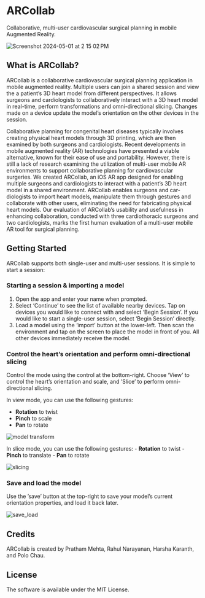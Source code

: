 # ARCollab

Collaborative, multi-user cardiovascular surgical planning in mobile Augmented Reality.

![Screenshot 2024-05-01 at 2 15 02 PM](https://github.com/poloclub/arcollab/assets/23846495/6d86bd26-870d-4d69-85b9-b28523875e3b)

## What is ARCollab?

ARCollab is a collaborative cardiovascular surgical planning application in mobile augmented reality. Multiple users can join a shared session and view the a patient’s 3D heart model from different perspectives. It allows surgeons and cardiologists to collaboratively interact with a 3D heart model in real-time, perform transformations and omni-directional slicing. Changes made on a device update the model’s orientation on the other devices in the session.

Collaborative planning for congenital heart diseases typically involves creating physical heart models through 3D printing, which are then examined by both surgeons and cardiologists. Recent developments in mobile augmented reality (AR) technologies have presented a viable alternative, known for their ease of use and portability. However, there is still a lack of research examining the utilization of multi-user mobile AR environments to support collaborative planning for cardiovascular surgeries. We created ARCollab, an iOS AR app designed for enabling multiple surgeons and cardiologists to interact with a patient’s 3D heart model in a shared environment. ARCollab enables surgeons and car- diologists to import heart models, manipulate them through gestures and collaborate with other users, eliminating the need for fabricating physical heart models. Our evaluation of ARCollab’s usability and usefulness in enhancing collaboration, conducted with three cardiothoracic surgeons and two cardiologists, marks the first human evaluation of a multi-user mobile AR tool for surgical planning.

## Getting Started

ARCollab supports both single-user and multi-user sessions. It is simple to start a session:

### Starting a session & importing a model

1. Open the app and enter your name when prompted.
2. Select ‘Continue’ to see the list of available nearby devices. Tap on devices you would like to connect with and select ‘Begin Session’. If you would like to start a single-user session, select ‘Begin Session’ directly.
3. Load a model using the ‘import’ button at the lower-left. Then scan the environment and tap on the screen to place the model in front of you. All other devices immediately receive the model.

### Control the heart’s orientation and perform omni-directional slicing

Control the mode using the control at the bottom-right. Choose ‘View’ to control the heart’s orientation and scale, and ’Slice’ to perform omni-directional slicing.

In view mode, you can use the following gestures:
- **Rotation** to twist
- **Pinch** to scale
- **Pan** to rotate

![model transform](https://github.com/poloclub/arcollab/assets/23846495/31dde993-3141-4e88-b00c-12b844b0b836)

In slice mode, you can use the following gestures:
    - **Rotation** to twist
    - **Pinch** to translate
    - **Pan** to rotate

![slicing](https://github.com/poloclub/arcollab/assets/23846495/00d4c931-a54a-489e-b20a-c97612b05cc8)

### Save and load the model

Use the ’save’ button at the top-right to save your model’s current orientation properties, and load it back later.

![save_load](https://github.com/poloclub/arcollab/assets/23846495/c0738de9-574d-4151-8eb6-9c3246c6d342)

## Credits

ARCollab is created by Pratham Mehta, Rahul Narayanan, Harsha Karanth, and Polo Chau.

## License

The software is available under the MIT License.
